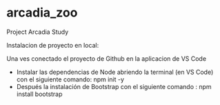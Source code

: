 # arcadia_zoo
Project Arcadia Study

Instalacion de proyecto en local:

Una ves conectado el proyecto de Github en la aplicacion de VS Code

- Instalar las dependencias de Node abriendo la terminal (en VS Code) con el siguiente comando: npm init -y
- Después la instalación de Bootstrap con el siguiente comando : npm install bootstrap

